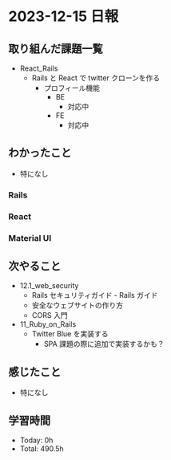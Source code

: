 # 2023-12-15 日報

## 取り組んだ課題一覧

- React_Rails
  - Rails と React で twitter クローンを作る
    - プロフィール機能
      - BE
        - 対応中
      - FE
        - 対応中

## わかったこと

- 特になし

### Rails

### React

### Material UI

## 次やること

- 12.1_web_security
  - Rails セキュリティガイド - Rails ガイド
  - 安全なウェブサイトの作り方
  - CORS 入門
- 11_Ruby_on_Rails
  - Twitter Blue を実装する
    - SPA 課題の際に追加で実装するかも？

## 感じたこと

- 特になし

## 学習時間

- Today: 0h
- Total: 490.5h
